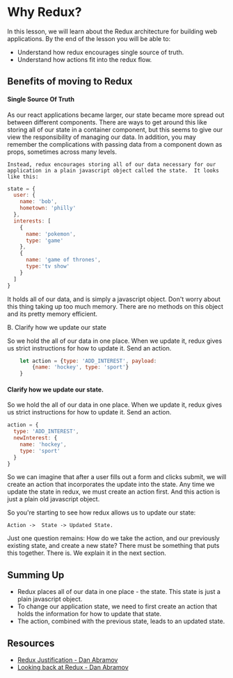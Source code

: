 Why Redux?
==============

In this lesson, we will learn about the Redux architecture for building web applications. By the end of the lesson you will be able to:

* Understand how redux encourages single source of truth.
* Understand how actions fit into the redux flow.

## Benefits of moving to Redux

#### Single Source Of Truth

  As our react applications became larger, our state became more spread out between different  components.  There are ways to get around this like storing all of our state in a container component, but this seems to give our view the responsibility of managing our data.  In addition, you may remember the complications with passing data from a component down as props, sometimes across many levels.

	Instead, redux encourages storing all of our data necessary for our application in a plain javascript object called the state.  It looks like this:

  ```javascript
  state = {
    user: {
      name: 'bob',
      hometown: 'philly'
    },
    interests: [
      {
        name: 'pokemon',
        type: 'game'
      },
      {
        name: 'game of thrones',
        type:'tv show'
      }
    ]
  }
  ```

It holds all of our data, and is simply a javascript object.  Don't worry about this thing taking up too much memory.  There are no methods on this object and its pretty memory efficient.

B. Clarify how we update our state

So we hold the all of our data in one place.  When we update it, redux gives us strict instructions for how to update it.  Send an action.  

```javascript
	let action = {type: 'ADD_INTEREST', payload:
		{name: 'hockey', type: 'sport'}
	}
```


#### Clarify how we update our state.

  So we hold the all of our data in one place.  When we update it, redux gives us strict instructions for how to update it.  Send an action.  

  ```javascript
  action = {
    type: 'ADD_INTEREST',
    newInterest: {
      name: 'hockey',
      type: 'sport'
    }
  }
  ```

  So we can imagine that after a user fills out a form and clicks submit, we will create an action that incorporates the update into the state.  Any time we update the state in redux, we must create an action first.  And this action is just a plain old javascript object.

  So you're starting to see how redux allows us to update our state:

  `Action ->  State -> Updated State.`

  Just one question remains: How do we take the action, and our previously existing state, and create a new state? There must be something that puts this together.  There is.  We explain it in the next section.

## Summing Up

* Redux places all of our data in one place - the state.  This state is just a plain javascript object.
* To change our application state, we need to first create an action that holds the information for how to update that state.
* The action, combined with the previous state, leads to an updated state.

## Resources
* [Redux Justification - Dan Abramov](https://www.youtube.com/watch?v=xsSnOQynTHs)
* [Looking back at Redux - Dan Abramov](https://www.youtube.com/watch?v=uvAXVMwHJXU)

